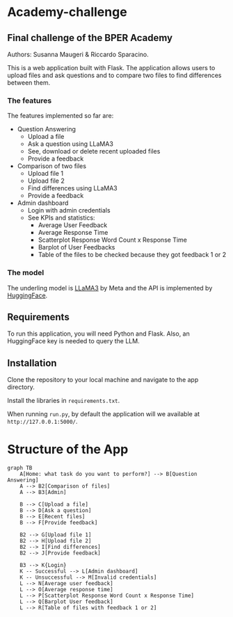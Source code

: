 # Academy-challenge
## Final challenge of the BPER Academy
Authors: Susanna Maugeri & Riccardo Sparacino.

This is a web application built with Flask. The application allows users to upload files and ask questions and to compare two files to find differences between them.


### The features
The features implemented so far are:

* Question Answering
    * Upload a file
    * Ask a question using LLaMA3
    * See, download or delete recent uploaded files
    * Provide a feedback
* Comparison of two files
    * Upload file 1
    * Upload file 2
    * Find differences using LLaMA3 
    * Provide a feedback
* Admin dashboard
    * Login with admin credentials
    * See KPIs and statistics:
        * Average User Feedback
        * Average Response Time
        * Scatterplot Response Word Count x Response Time
        * Barplot of User Feedbacks
        * Table of the files to be checked because they got feedback 1 or 2

### The model
The underling model is [LLaMA3](https://huggingface.co/meta-llama/Meta-Llama-3-8B-Instruct) by Meta and the API is implemented by [HuggingFace](https://huggingface.co/). 

## Requirements

To run this application, you will need Python and Flask. Also, an HuggingFace key is needed to query the LLM.

## Installation

Clone the repository to your local machine and navigate to the app directory.

Install the libraries in `requirements.txt`. 

When running `run.py`, by default the application will we available at `http://127.0.0.1:5000/`.


# Structure of the App

```mermaid
graph TB
    A[Home: what task do you want to perform?] --> B[Question Answering]
    A --> B2[Comparison of files]
    A --> B3[Admin]

    B --> C[Upload a file]
    B --> D[Ask a question]
    B --> E[Recent files]
    B --> F[Provide feedback]

    B2 --> G[Upload file 1]
    B2 --> H[Upload file 2]
    B2 --> I[Find differences]
    B2 --> J[Provide feedback]

    B3 --> K{Login}
    K -- Successful --> L[Admin dashboard]
    K -- Unsuccessful --> M[Invalid credentials]
    L --> N[Average user feedback]
    L --> O[Average response time]
    L --> P[Scatterplot Response Word Count x Response Time]
    L --> Q[Barplot User feedback]
    L --> R[Table of files with feedback 1 or 2]
